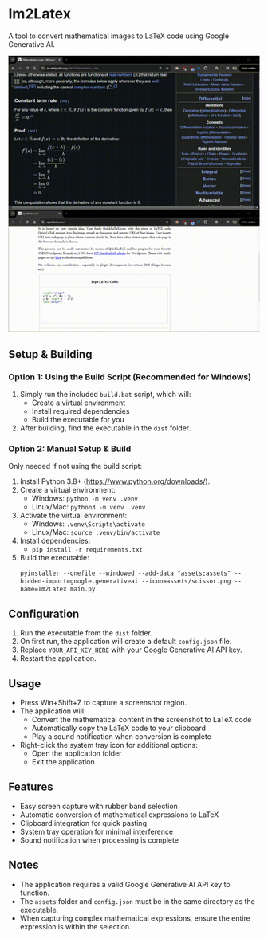 # Im2Latex

A tool to convert mathematical images to LaTeX code using Google Generative AI.

<img src=".github/demo.gif" width="800">


## Setup & Building

### Option 1: Using the Build Script (Recommended for Windows)
1. Simply run the included `build.bat` script, which will:
   - Create a virtual environment
   - Install required dependencies
   - Build the executable for you
2. After building, find the executable in the `dist` folder.

### Option 2: Manual Setup & Build
Only needed if not using the build script:
1. Install Python 3.8+ (https://www.python.org/downloads/).
2. Create a virtual environment:
   - Windows: `python -m venv .venv`
   - Linux/Mac: `python3 -m venv .venv`
3. Activate the virtual environment:
   - Windows: `.venv\Scripts\activate`
   - Linux/Mac: `source .venv/bin/activate`
4. Install dependencies:
   - `pip install -r requirements.txt`
5. Build the executable:
   ```
   pyinstaller --onefile --windowed --add-data "assets;assets" --hidden-import=google.generativeai --icon=assets/scissor.png --name=Im2Latex main.py
   ```

## Configuration
1. Run the executable from the `dist` folder.
2. On first run, the application will create a default `config.json` file.
3. Replace `YOUR_API_KEY_HERE` with your Google Generative AI API key.
4. Restart the application.

## Usage
- Press Win+Shift+Z to capture a screenshot region.
- The application will:
  - Convert the mathematical content in the screenshot to LaTeX code
  - Automatically copy the LaTeX code to your clipboard
  - Play a sound notification when conversion is complete
- Right-click the system tray icon for additional options:
  - Open the application folder
  - Exit the application

## Features
- Easy screen capture with rubber band selection
- Automatic conversion of mathematical expressions to LaTeX
- Clipboard integration for quick pasting
- System tray operation for minimal interference
- Sound notification when processing is complete

## Notes
- The application requires a valid Google Generative AI API key to function.
- The `assets` folder and `config.json` must be in the same directory as the executable.
- When capturing complex mathematical expressions, ensure the entire expression is within the selection.